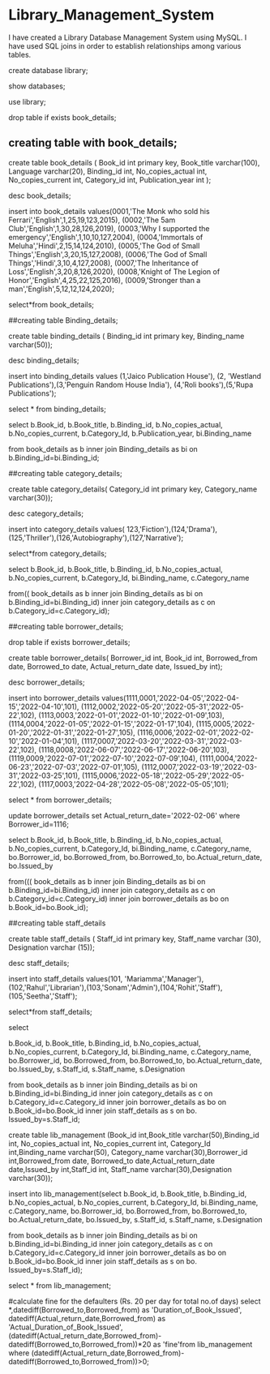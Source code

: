 # Library_Management_System
I have created a Library Database Management System using MySQL. I have used SQL joins in order to establish relationships among various tables.

create database library;

show databases;

use library;

drop table if exists book_details;

## creating table with book_details;

create table book_details (
Book_id int primary key,
Book_title varchar(100),
Language varchar(20),
Binding_id int,
No_copies_actual int,
No_copies_current int,
Category_id int,
Publication_year int );

desc book_details;

insert into book_details values(0001,'The Monk who sold his Ferrari','English',1,25,19,123,2015),
(0002,'The 5am Club','English',1,30,28,126,2019),
(0003,'Why I supported the emergency','English',1,10,10,127,2004),
(0004,'Immortals of Meluha','Hindi',2,15,14,124,2010),
(0005,'The God of Small Things','English',3,20,15,127,2008),
(0006,'The God of Small Things','Hindi',3,10,4,127,2008),
(0007,'The Inheritance of Loss','English',3,20,8,126,2020),
(0008,'Knight of The Legion of Honor','English',4,25,22,125,2016),
(0009,'Stronger than a man','English',5,12,12,124,2020);

select*from book_details;

##creating table Binding_details;

create table binding_details (
Binding_id int primary key,
Binding_name varchar(50));

desc binding_details;

insert into binding_details values (1,'Jaico Publication House'),
(2, 'Westland Publications'),(3,'Penguin Random House India'),
(4,'Roli books'),(5,'Rupa Publications');

select * from binding_details;

select 
b.Book_id,
b.Book_title,
b.Binding_id,
b.No_copies_actual,
b.No_copies_current,
b.Category_Id,
b.Publication_year,
bi.Binding_name

from book_details as b
inner join Binding_details as bi
on b.Binding_id=bi.Binding_id;

##creating table category_details;

create table category_details(
Category_id int primary key,
Category_name varchar(30));

desc category_details;

insert into category_details values(
123,'Fiction'),(124,'Drama'),(125,'Thriller'),(126,'Autobiography'),(127,'Narrative');

select*from category_details;

select 
b.Book_id,
b.Book_title,
b.Binding_id,
b.No_copies_actual,
b.No_copies_current,
b.Category_Id,
bi.Binding_name,
c.Category_name

from(( book_details as b
inner join Binding_details as bi
on b.Binding_id=bi.Binding_id)
inner join category_details as c
on b.Category_id=c.Category_id);

##creating table borrower_details;

drop table if exists borrower_details;

create table borrower_details(
Borrower_id int,
Book_id int,
Borrowed_from date,
Borrowed_to date,
Actual_return_date date,
Issued_by int);

desc borrower_details;

insert into borrower_details values(1111,0001,'2022-04-05','2022-04-15','2022-04-10',101),
(1112,0002,'2022-05-20','2022-05-31','2022-05-22',102),
(1113,0003,'2022-01-01','2022-01-10','2022-01-09',103),
(1114,0004,'2022-01-05','2022-01-15','2022-01-17',104),
(1115,0005,'2022-01-20','2022-01-31','2022-01-27',105),
(1116,0006,'2022-02-01','2022-02-10','2022-01-04',101),
(1117,0007,'2022-03-20','2022-03-31','2022-03-22',102),
(1118,0008,'2022-06-07','2022-06-17','2022-06-20',103),
(1119,0009,'2022-07-01','2022-07-10','2022-07-09',104),
(1111,0004,'2022-06-23','2022-07-03','2022-07-01',105),
(1112,0007,'2022-03-19','2022-03-31','2022-03-25',101),
(1115,0006,'2022-05-18','2022-05-29','2022-05-22',102),
(1117,0003,'2022-04-28','2022-05-08','2022-05-05',101);

select * from borrower_details;

update borrower_details set Actual_return_date='2022-02-06' where Borrower_id=1116;

select 
b.Book_id,
b.Book_title,
b.Binding_id,
b.No_copies_actual,
b.No_copies_current,
b.Category_Id,
bi.Binding_name,
c.Category_name,
bo.Borrower_id,
bo.Borrowed_from,
bo.Borrowed_to,
bo.Actual_return_date,
bo.Issued_by

from((( book_details as b
inner join Binding_details as bi
on b.Binding_id=bi.Binding_id)
inner join category_details as c
on b.Category_id=c.Category_id)
inner join borrower_details as bo
on b.Book_id=bo.Book_id);

##creating table staff_details

create table staff_details (
Staff_id int primary key,
Staff_name varchar (30),
Designation varchar (15));

desc staff_details;

insert into staff_details values(101, 'Mariamma','Manager'),
(102,'Rahul','Librarian'),(103,'Sonam','Admin'),(104,'Rohit','Staff'),(105,'Seetha','Staff');

select*from staff_details;

select

b.Book_id,
b.Book_title,
b.Binding_id,
b.No_copies_actual,
b.No_copies_current,
b.Category_Id,
bi.Binding_name,
c.Category_name,
bo.Borrower_id,
bo.Borrowed_from,
bo.Borrowed_to,
bo.Actual_return_date,
bo.Issued_by,
s.Staff_id,
s.Staff_name,
s.Designation

from book_details as b
inner join Binding_details as bi
on b.Binding_id=bi.Binding_id
inner join category_details as c
on b.Category_id=c.Category_id
inner join borrower_details as bo
on b.Book_id=bo.Book_id
inner join staff_details as s
on bo. Issued_by=s.Staff_id;

create table lib_management
(Book_id int,Book_title varchar(50),Binding_id int, No_copies_actual int,
No_copies_current int, Category_Id int,Binding_name varchar(50),
Category_name varchar(30),Borrower_id int,Borrowed_from date,
Borrowed_to date,Actual_return_date date,Issued_by int,Staff_id int,
Staff_name varchar(30),Designation varchar(30));

insert into lib_management(select
b.Book_id,
b.Book_title,
b.Binding_id,
b.No_copies_actual,
b.No_copies_current,
b.Category_Id,
bi.Binding_name,
c.Category_name,
bo.Borrower_id,
bo.Borrowed_from,
bo.Borrowed_to,
bo.Actual_return_date,
bo.Issued_by,
s.Staff_id,
s.Staff_name,
s.Designation

from book_details as b
inner join Binding_details as bi
on b.Binding_id=bi.Binding_id
inner join category_details as c
on b.Category_id=c.Category_id
inner join borrower_details as bo
on b.Book_id=bo.Book_id
inner join staff_details as s
on bo. Issued_by=s.Staff_id);

select * from lib_management;

#calculate fine for the defaulters (Rs. 20 per day for total no.of days)
select *,datediff(Borrowed_to,Borrowed_from) as 'Duration_of_Book_Issued',
 datediff(Actual_return_date,Borrowed_from) as 'Actual_Duration_of_Book_Issued',
 (datediff(Actual_return_date,Borrowed_from)-datediff(Borrowed_to,Borrowed_from))*20 as 'fine'from lib_management
 where 
 (datediff(Actual_return_date,Borrowed_from)-datediff(Borrowed_to,Borrowed_from))>0;
